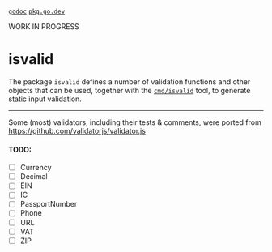 [`godoc`](http://godoc.org/github.com/frk/isvalid)
[`pkg.go.dev`](https://pkg.go.dev/github.com/frk/isvalid)

WORK IN PROGRESS

# isvalid

The package `isvalid` defines a number of validation functions and other objects that can
be used, together with the [`cmd/isvalid`](cmd/isvalid) tool, to generate static input validation.

--------

Some (most) validators, including their tests & comments, were ported from https://github.com/validatorjs/validator.js

#### TODO:

- [ ] Currency
- [ ] Decimal
- [ ] EIN
- [ ] IC
- [ ] PassportNumber
- [ ] Phone
- [ ] URL
- [ ] VAT
- [ ] ZIP
